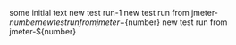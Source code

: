some initial text
new test run-1
new test run from jmeter-${number}
new test run from jmeter-${number}
new test run from jmeter-${number}
